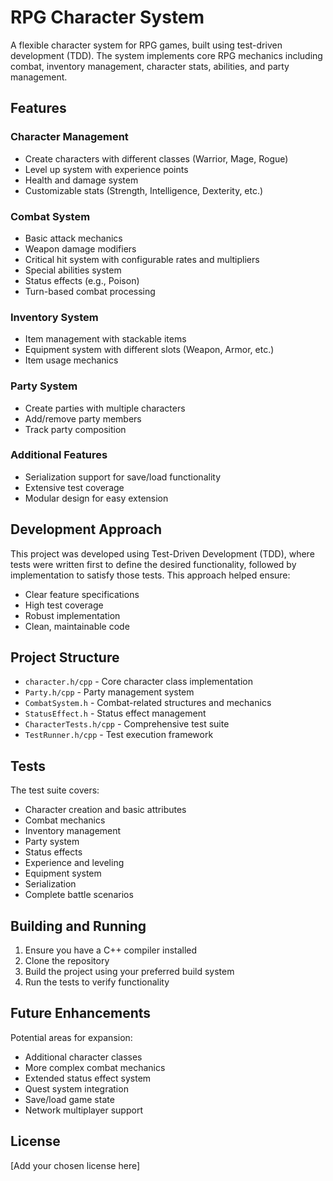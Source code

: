 # RPG Character System

A flexible character system for RPG games, built using test-driven development (TDD). The system implements core RPG mechanics including combat, inventory management, character stats, abilities, and party management.

## Features

### Character Management
- Create characters with different classes (Warrior, Mage, Rogue)
- Level up system with experience points
- Health and damage system
- Customizable stats (Strength, Intelligence, Dexterity, etc.)

### Combat System
- Basic attack mechanics
- Weapon damage modifiers
- Critical hit system with configurable rates and multipliers
- Special abilities system
- Status effects (e.g., Poison)
- Turn-based combat processing

### Inventory System
- Item management with stackable items
- Equipment system with different slots (Weapon, Armor, etc.)
- Item usage mechanics

### Party System
- Create parties with multiple characters
- Add/remove party members
- Track party composition

### Additional Features
- Serialization support for save/load functionality
- Extensive test coverage
- Modular design for easy extension

## Development Approach

This project was developed using Test-Driven Development (TDD), where tests were written first to define the desired functionality, followed by implementation to satisfy those tests. This approach helped ensure:

- Clear feature specifications
- High test coverage
- Robust implementation
- Clean, maintainable code

## Project Structure

- `character.h/cpp` - Core character class implementation
- `Party.h/cpp` - Party management system
- `CombatSystem.h` - Combat-related structures and mechanics
- `StatusEffect.h` - Status effect management
- `CharacterTests.h/cpp` - Comprehensive test suite
- `TestRunner.h/cpp` - Test execution framework

## Tests

The test suite covers:
- Character creation and basic attributes
- Combat mechanics
- Inventory management
- Party system
- Status effects
- Experience and leveling
- Equipment system
- Serialization
- Complete battle scenarios

## Building and Running

1. Ensure you have a C++ compiler installed
2. Clone the repository
3. Build the project using your preferred build system
4. Run the tests to verify functionality

## Future Enhancements

Potential areas for expansion:
- Additional character classes
- More complex combat mechanics
- Extended status effect system
- Quest system integration
- Save/load game state
- Network multiplayer support

## License

[Add your chosen license here] 